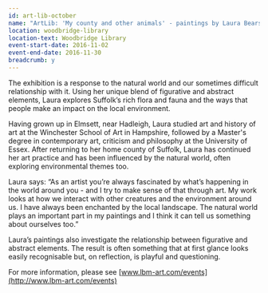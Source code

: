 ```yaml
---
id: art-lib-october
name: "ArtLib: 'My county and other animals' - paintings by Laura Bearsell-Moore"
location: woodbridge-library
location-text: Woodbridge Library
event-start-date: 2016-11-02
event-end-date: 2016-11-30
breadcrumb: y
---
```

The exhibition is a response to the natural world and our sometimes difficult relationship with it. Using her unique blend of figurative and abstract elements, Laura explores Suffolk’s rich flora and fauna and the ways that people make an impact on the local environment.

Having grown up in Elmsett, near Hadleigh, Laura studied art and history of art at the Winchester School of Art in Hampshire, followed by a Master's degree in contemporary art, criticism and philosophy at the University of Essex. After returning to her home county of Suffolk, Laura has continued her art practice and has been influenced by the natural world, often exploring environmental themes too.

Laura says: “As an artist you’re always fascinated by what’s happening in the world around you - and I try to make sense of that through art. My work looks at how we interact with other creatures and the environment around us. I have always been enchanted by the local landscape. The natural world plays an important part in my paintings and I think it can tell us something about ourselves too.”

Laura’s paintings also investigate the relationship between figurative and abstract elements. The result is often something that at first glance looks easily recognisable but, on reflection, is playful and questioning.

For more information, please see [www.lbm-art.com/events](http://www.lbm-art.com/events)
